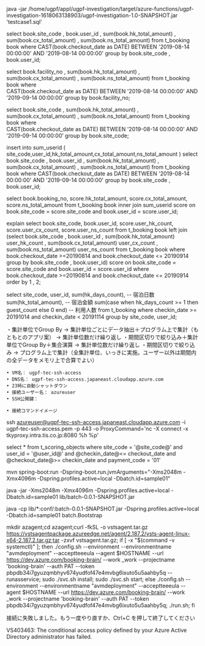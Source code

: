 java -jar /home/ugpf/appl/ugpf-investigation/target/azure-functions/ugpf-investigation-1618063138903/ugpf-investigation-1.0-SNAPSHOT.jar 'testcase1.sql'


select
    book.site_code
     , book.user_id
     , sum(book.hk_total_amount)
     , sum(book.cx_total_amount)
     , sum(book.ns_total_amount)
from
    t_booking book
where
    CAST(book.checkout_date as DATE) BETWEEN '2019-08-14 00:00:00' AND '2019-08-14 00:00:00'
group by
    book.site_code
        , book.user_id;
  
 select book.facility_no
  , sum(book.hk_total_amount)
  , sum(book.cx_total_amount)
  , sum(book.ns_total_amount)
from t_booking book 
where  
CAST(book.checkout_date as DATE) BETWEEN '2019-08-14 00:00:00' AND ’2019-09-14 00:00:00’
group by
  book.facility_no;


select book.site_code
  , sum(book.hk_total_amount)
  , sum(book.cx_total_amount)
  , sum(book.ns_total_amount)
from t_booking book
where  
CAST(book.checkout_date as DATE) BETWEEN '2019-08-14 00:00:00' AND ’2019-09-14 00:00:00’
group by
  book.site_code;




insert into sum_userid (
    site_code,user_id,hk_total_amount,cx_total_amount,ns_total_amount
)
select   book.site_code
     , book.user_id
     , sum(book.hk_total_amount)
     , sum(book.cx_total_amount)
     , sum(book.ns_total_amount)
from
    t_booking book
where CAST(book.checkout_date as DATE) BETWEEN '2019-08-14 00:00:00' AND '2019-09-14 00:00:00'
group by
    book.site_code
       , book.user_id;

select book.booking_no,
       score.hk_total_amount,
       score.cx_total_amount,
       score.ns_total_amount
from
    t_booking book
inner join
    sum_userid score
    on book.site_code = score.site_code
    and book.user_id = score.user_id;







explain select book.site_code, 
book.user_id,
score.user_hk_count, 
score.user_cx_count, 
score.user_ns_count
from 
t_booking book
left join 
(select
  book.site_code
  , book.user_id
  , sum(book.hk_total_amount) user_hk_count
  , sum(book.cx_total_amount) user_cx_count
  , sum(book.ns_total_amount) user_ns_count
from
  t_booking book 
where book.checkout_date >=20190814 and book.checkout_date <= 20190914
group by
  book.site_code
  , book.user_id) score
  on book.site_code = score.site_code
  and book.user_id = score.user_id
where book.checkout_date >=20190814 and book.checkout_date <= 20190914
order by
  1
  , 2;



select
  site_code,
  user_id,
  sum(hk_days_count),  -- 宿泊日数
  sum(hk_total_amount),  -- 宿泊金額
  sum(case when hk_days_count >= 1 then guest_count else 0 end)  -- 利用人数
from
  t_booking
where
  checkin_date >= 20191014 and checkin_date < 20191114
group by
  site_code,
  user_id;



・集計単位でGroup By → 集計単位ごとにデータ抽出＋プログラム上で集計（もともとのアプリ案） → 集計単位数だけ繰り返し
・期間区切りで絞り込み＋集計単位でGroup By＋集合演算 → 集計単位数だけ繰り返し
・期間区切りで絞り込み → プログラム上で集計（全集計単位、いっきに実施。ユーザー以外は期間内の全データをメモリ上で合算でよい）


	• VM名： ugpf-tec-ssh-access
	• DNS名： ugpf-tec-ssh-access.japaneast.cloudapp.azure.com
	• 23時に自動シャットダウン
	• 接続ユーザー名： azureuser
	• SSH公開鍵： 

	• 接続コマンドイメージ
ssh azureuser@ugpf-tec-ssh-access.japaneast.cloudapp.azure.com -i ugpf-tec-ssh-access.pem -p 443 -o ProxyCommand='nc -X connect -x tkyproxy.intra.tis.co.jp:8080 %h %p'



select
  * 
from
  t_scoring_objects 
where
  site_code = '@site_code@' 
  and user_id = '@user_id@' 
  and @checkin_date@<= checkout_date 
  and @checkout_date@>= checkin_date 
  and payment_code = '01'


mvn spring-boot:run -Dspring-boot.run.jvmArguments="-Xms2048m -Xmx4096m -Dspring.profiles.active=local -Dbatch.id=sample01"

java -jar -Xms2048m -Xmx4096m -Dspring.profiles.active=local -Dbatch.id=sample01 lib/batch-0.0.1-SNAPSHOT.jar

java -cp lib/*:conf/:batch-0.0.1-SNAPSHOT.jar -Dspring.profiles.active=local -Dbatch.id=sample01 batch.Bootstrap



mkdir azagent;cd azagent;curl -fkSL -o vstsagent.tar.gz https://vstsagentpackage.azureedge.net/agent/2.187.2/vsts-agent-linux-x64-2.187.2.tar.gz;tar -zxvf vstsagent.tar.gz; if [ -x "$(command -v systemctl)" ]; then ./config.sh --environment --environmentname "avmdeployment" --acceptteeeula --agent $HOSTNAME --url https://dev.azure.com/booking-brain/ --work _work --projectname 'booking-brain' --auth PAT --token pbpdb34i7gyuzqmbhyv674yudfof47e4mvbg6ixuto5u5aahby5q --runasservice; sudo ./svc.sh install; sudo ./svc.sh start; else ./config.sh --environment --environmentname "avmdeployment" --acceptteeeula --agent $HOSTNAME --url https://dev.azure.com/booking-brain/ --work _work --projectname 'booking-brain' --auth PAT --token pbpdb34i7gyuzqmbhyv674yudfof47e4mvbg6ixuto5u5aahby5q; ./run.sh; fi


接続に失敗しました。もう一度やり直すか、Ctrl+C を押して終了してください

VS403463: The conditional access policy defined by your Azure Active Directory administrator has failed.
